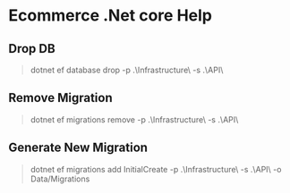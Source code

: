 # Ecommerce .Net core Help

## Drop DB

> dotnet ef database drop -p .\Infrastructure\ -s .\API\

## Remove Migration

> dotnet ef migrations remove  -p .\Infrastructure\ -s .\API\

## Generate New Migration

> dotnet ef migrations add InitialCreate -p .\Infrastructure\ -s .\API\ -o Data/Migrations